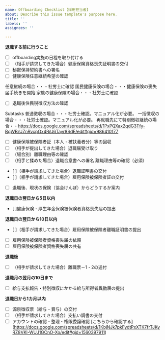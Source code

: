 ```yaml
---
name: Offboarding Checklist【採用担当者】
about: Describe this issue template's purpose here.
title: ''
labels: ''
assignees: ''

---
```


**退職する前に行うこと**
- [ ] offboarding実施の日程を取り付ける
- [ ] （相手が請求してきた場合）健康保険資格喪失証明書の交付
- [ ] 秘密保持契約書への署名
- [ ]  健康保険任意継続希望の確認

任意継続の場合・・・社労士に確認
国民健康保険の場合・・・健康保険の喪失届手続きを開始
家族の健康保険の場合・・・社労士に確認

- [ ]  退職後住民税徴収方法の確認

Subtasks
普通徴収の場合・・・社労士確認。マニュアル化が必要。
一括徴収の場合・・・社労士確認。マニュアル化が必要。
再就職先にて特別徴収継続の場合・・https://docs.google.com/spreadsheets/d/1PxPQXax2qdG3Tfy-BgWBrUZnRvcpOx4RiU6Tayr8SdE/edit#gid=986410177

- [ ]  健康保険被保険者証（本人・被扶養者分）等の回収
- [ ] （相手が提出してきた場合）退職届受け取り
- [ ] （場合別）離職理由等の確認
- [ ] （相手と揉めた場合）退職合意書への署名
離職理由等の確認（必須）
- [ ]（相手が請求してきた場合）退職証明書の交付
- [ ]（相手が請求してきた場合）雇用保険被保険者証の交付
- [ ] 退職後、現状の保険（協会けんぽ）からどうするか案内

**退職日の翌日から5日以内**
- [ ]健康保険・厚生年金保険被保険者資格喪失届の提出

**退職日の翌日から10日以内**
- [ ]（相手が請求してきた場合）雇用保険被保険者離職証明書の提出
- [ ] 雇用保険被保険者資格喪失届の依頼
- [ ] 雇用保険被保険者資格喪失届の共有

**退職後**
- [ ] （相手が請求してきた場合）離職票－1・2の送付

**退職月の翌月の10日まで**
- [ ]  給与支払報告・特別徴収にかかる給与所得者異動届の提出

**退職日から1カ月以内**
- [ ]  源泉徴収票（給与・賞与）の交付
- [ ] （相手が請求してきた場合）支払い調書の交付
- [ ] アカウントの確認・整理・権限委譲確認 [こちらから確認する] (https://docs.google.com/spreadsheets/d/1KbjNJk7pkFydtPxXTK7frTJKyRZ8VKl-WUJ1GCnO-Xo/edit#gid=1560397911)
